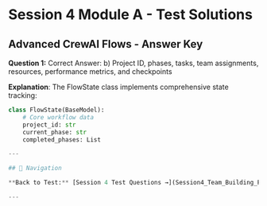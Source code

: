# Session 4 Module A - Test Solutions

## Advanced CrewAI Flows - Answer Key

**Question 1:** Correct Answer: b) Project ID, phases, tasks, team assignments, resources, performance metrics, and checkpoints  

**Explanation**: The FlowState class implements comprehensive state tracking:
```python
class FlowState(BaseModel):
    # Core workflow data
    project_id: str
    current_phase: str
    completed_phases: List

---

## 🧭 Navigation

**Back to Test:** [Session 4 Test Questions →](Session4_Team_Building_Practice.md#multiple-choice-test-session-4)

---
